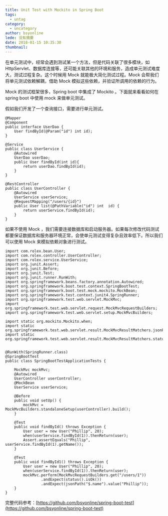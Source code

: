 ```yaml
---
title: Unit Test with Mockito in Spring Boot
tags:
  - untag
category:
  - uncategory
author: bsyonline
lede: 没有摘要
date: 2018-01-15 10:35:30
thumbnail:
---
```


在单元测试中，经常会遇到测试某一个方法，但是代码关联了很多模块，如 HttpServlet、数据库连接等，还可能关联其他的环境和服务，造成单元测试难度大，测试过程复杂。这个时候用 Mock 就能极大简化测试过程。Mock 会帮我们将单元测试依赖解耦，借助 Mock 模拟这些依赖，并验证所调用的依赖的行为。

Mock 的测试框架很多，Spring boot 中集成了 Mockito 。下面就来看看如何在 spring boot 中使用 mock 来做单元测试。

假如我们开发了一个查询接口，需要进行单元测试。

```
@Mapper
@Component
public interface UserDao {
    User findById(@Param("id") int id);
}
```

```
@Service
public class UserService {
    @Autowired
    UserDao userDao;
    public User findById(int id){
        return userDao.findById(id);
    }
}
```

```
@RestController
public class UserController {
    @Autowired
    UserService userService;
    @RequestMapping("/users/{id}")
    public User list(@PathVariable("id") int  id) {
        return userService.findById(id);
    }
}
```

如果不使用 Mock ，我们需要连接数据库和启动服务器。如果每次修改代码测试都要保证数据库和服务器环境正常，会使单元测试变得复杂且效率低下。所以我们可以使用 Mock 来模拟依赖对象进行测试。

```
import com.rolex.bean.User;
import com.rolex.controller.UserController;
import com.rolex.service.UserService;
import org.junit.Assert;
import org.junit.Before;
import org.junit.Test;
import org.junit.runner.RunWith;
import org.springframework.beans.factory.annotation.Autowired;
import org.springframework.boot.test.context.SpringBootTest;
import org.springframework.boot.test.mock.mockito.MockBean;
import org.springframework.test.context.junit4.SpringRunner;
import org.springframework.test.web.servlet.MockMvc;
import org.springframework.test.web.servlet.request.MockMvcRequestBuilders;
import org.springframework.test.web.servlet.setup.MockMvcBuilders;

import static org.mockito.Mockito.when;
import static org.springframework.test.web.servlet.result.MockMvcResultMatchers.jsonPath;
import static org.springframework.test.web.servlet.result.MockMvcResultMatchers.status;


@RunWith(SpringRunner.class)
@SpringBootTest
public class SpringBootTestApplicationTests {
    
    MockMvc mockMvc;
    @Autowired
    UserController userController;
    @MockBean
    UserService userService;

    @Before
    public void setUp() {
        mockMvc = MockMvcBuilders.standaloneSetup(userController).build();
    }

    @Test
    public void findById() throws Exception {
        User user = new User("Phillip", 20);
        when(userService.findById(1)).thenReturn(user);
        Assert.assertEquals("Phillip", userService.findById(1).getName());
    }

    @Test
    public void findById1() throws Exception {
        User user = new User("Phillip", 20);
        when(userService.findById(1)).thenReturn(user);
        mockMvc.perform(MockMvcRequestBuilders.get("/users/1"))
                .andExpect(status().isOk())
                .andExpect(jsonPath("$.name").value("Phillip"));
    }
}
```

完整代码参考：[https://github.com/bsyonline/spring-boot-test](https://github.com/bsyonline/spring-boot-test)



